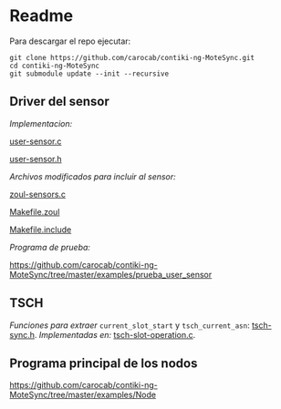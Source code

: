 # Readme

Para descargar el repo ejecutar:

```
git clone https://github.com/carocab/contiki-ng-MoteSync.git
cd contiki-ng-MoteSync
git submodule update --init --recursive
```

## Driver del sensor
*Implementacion:*

[user-sensor.c](https://github.com/carocab/contiki-ng-MoteSync/blob/master/arch/platform/zoul/dev/user-sensor.c)

[user-sensor.h](https://github.com/carocab/contiki-ng-MoteSync/blob/master/arch/platform/zoul/dev/user-sensor.h)
                
*Archivos modificados para incluir al sensor:*

[zoul-sensors.c](https://github.com/carocab/contiki-ng-MoteSync/blob/master/arch/platform/zoul/dev/zoul-sensors.c)

[Makefile.zoul](https://github.com/carocab/contiki-ng-MoteSync/blob/master/arch/platform/zoul/Makefile.zoul)

[Makefile.include](https://github.com/carocab/contiki-ng-MoteSync/blob/master/Makefile.include)

*Programa de prueba:*

https://github.com/carocab/contiki-ng-MoteSync/tree/master/examples/prueba_user_sensor

                
## TSCH
*Funciones para extraer* `current_slot_start` y `tsch_current_asn`: [tsch-sync.h](https://github.com/carocab/contiki-ng-MoteSync/blob/master/os/net/mac/tsch/tsch-sync.h).
*Implementadas en:* [tsch-slot-operation.c](https://github.com/carocab/contiki-ng-MoteSync/blob/master/os/net/mac/tsch/tsch-slot-operation.c).


## Programa principal de los nodos

https://github.com/carocab/contiki-ng-MoteSync/tree/master/examples/Node
